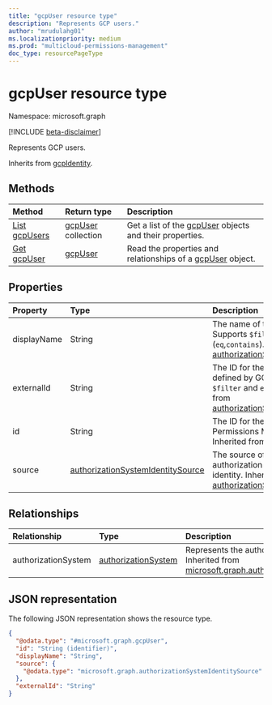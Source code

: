 ```yaml
---
title: "gcpUser resource type"
description: "Represents GCP users."
author: "mrudulahg01"
ms.localizationpriority: medium
ms.prod: "multicloud-permissions-management"
doc_type: resourcePageType
---
```


# gcpUser resource type

Namespace: microsoft.graph

[!INCLUDE [beta-disclaimer](../../includes/beta-disclaimer.md)]

Represents GCP users.

Inherits from [gcpIdentity](../resources/gcpidentity.md).

## Methods
|Method|Return type|Description|
|:---|:---|:---|
|[List gcpUsers](../api/gcpassociatedidentities-list-users.md)|[gcpUser](../resources/gcpuser.md) collection|Get a list of the [gcpUser](../resources/gcpuser.md) objects and their properties.|
|[Get gcpUser](../api/gcpuser-get.md)|[gcpUser](../resources/gcpuser.md)|Read the properties and relationships of a [gcpUser](../resources/gcpuser.md) object.|

## Properties
|Property|Type|Description|
|:---|:---|:---|
|displayName|String|The name of the object. Supports `$filter` and (`eq`,`contains`). Inherited from [authorizationSystemIdentity](../resources/authorizationsystemidentity.md).|
|externalId|String|The ID for the user as defined by GCP. Supports `$filter` and `eq`. Inherited from [authorizationSystemIdentity](../resources/authorizationsystemidentity.md).|
|id|String|The ID for the user in Permissions Management. Inherited from [entity](../resources/entity.md).|
|source|[authorizationSystemIdentitySource](../resources/authorizationsystemidentitysource.md)|The source of the authorization system identity. Inherited from [authorizationSystemIdentity](../resources/authorizationsystemidentity.md).|

## Relationships
|Relationship|Type|Description|
|:---|:---|:---|
|authorizationSystem|[authorizationSystem](../resources/authorizationsystem.md)|Represents the authorization system. Inherited from [microsoft.graph.authorizationSystemIdentity](../resources/authorizationsystemidentity.md)|

## JSON representation
The following JSON representation shows the resource type.
<!-- {
  "blockType": "resource",
  "keyProperty": "id",
  "@odata.type": "microsoft.graph.gcpUser",
  "baseType": "microsoft.graph.gcpIdentity",
  "openType": false
}
-->
``` json
{
  "@odata.type": "#microsoft.graph.gcpUser",
  "id": "String (identifier)",
  "displayName": "String",
  "source": {
    "@odata.type": "microsoft.graph.authorizationSystemIdentitySource"
  },
  "externalId": "String"
}
```

